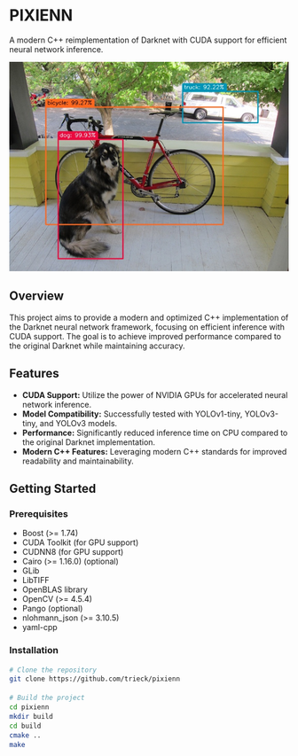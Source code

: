# PIXIENN

A modern C++ reimplementation of Darknet with CUDA support for efficient neural network inference.

![Inference Result 1](resources/examples/predictions.jpg)

## Overview

This project aims to provide a modern and optimized C++ implementation of the Darknet neural network framework, focusing on efficient inference with CUDA support. The goal is to achieve improved performance compared to the original Darknet while maintaining accuracy.

## Features

- **CUDA Support:** Utilize the power of NVIDIA GPUs for accelerated neural network inference.
- **Model Compatibility:** Successfully tested with YOLOv1-tiny, YOLOv3-tiny, and YOLOv3 models.
- **Performance:** Significantly reduced inference time on CPU compared to the original Darknet implementation.
- **Modern C++ Features:** Leveraging modern C++ standards for improved readability and maintainability.

## Getting Started

### Prerequisites

- Boost (>= 1.74)
- CUDA Toolkit (for GPU support)
- CUDNN8 (for GPU support)
- Cairo (>= 1.16.0) (optional)
- GLib
- LibTIFF
- OpenBLAS library
- OpenCV (>= 4.5.4)
- Pango (optional)
- nlohmann_json (>= 3.10.5)
- yaml-cpp

### Installation

```bash
# Clone the repository
git clone https://github.com/trieck/pixienn

# Build the project
cd pixienn
mkdir build
cd build
cmake ..
make
